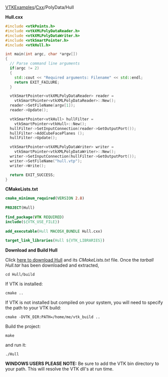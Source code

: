 [VTKExamples](/home/)/[Cxx](/Cxx)/PolyData/Hull

**Hull.cxx**
```c++
#include <vtkPoints.h>
#include <vtkXMLPolyDataReader.h>
#include <vtkXMLPolyDataWriter.h>
#include <vtkSmartPointer.h>
#include <vtkHull.h>

int main(int argc, char *argv[])
{
  // Parse command line arguments
  if(argc != 2)
  {
    std::cout << "Required arguments: Filename" << std::endl;
    return EXIT_FAILURE;
  }

  vtkSmartPointer<vtkXMLPolyDataReader> reader =
    vtkSmartPointer<vtkXMLPolyDataReader>::New();
  reader->SetFileName(argv[1]);
  reader->Update();

  vtkSmartPointer<vtkHull> hullFilter =
    vtkSmartPointer<vtkHull>::New();
  hullFilter->SetInputConnection(reader->GetOutputPort());
  hullFilter->AddCubeFacePlanes ();
  hullFilter->Update();

  vtkSmartPointer<vtkXMLPolyDataWriter> writer =
    vtkSmartPointer<vtkXMLPolyDataWriter>::New();
  writer->SetInputConnection(hullFilter->GetOutputPort());
  writer->SetFileName("hull.vtp");
  writer->Write();

  return EXIT_SUCCESS;
}
```
**CMakeLists.txt**
```cmake
cmake_minimum_required(VERSION 2.8)
 
PROJECT(Hull)
 
find_package(VTK REQUIRED)
include(${VTK_USE_FILE})
 
add_executable(Hull MACOSX_BUNDLE Hull.cxx)
 
target_link_libraries(Hull ${VTK_LIBRARIES})
```

**Download and Build Hull**

Click [here to download Hull](https://github.com/lorensen/VTKWikiExamplesTarballs/raw/master/Hull.tar) and its *CMakeLists.txt* file.
Once the *tarball Hull.tar* has been downloaded and extracted,
```
cd Hull/build 
```
If VTK is installed:
```
cmake ..
```
If VTK is not installed but compiled on your system, you will need to specify the path to your VTK build:
```
cmake -DVTK_DIR:PATH=/home/me/vtk_build ..
```
Build the project:
```
make
```
and run it:
```
./Hull
```
**WINDOWS USERS PLEASE NOTE:** Be sure to add the VTK bin directory to your path. This will resolve the VTK dll's at run time.


